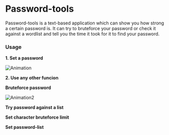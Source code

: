 # Password-tools
Password-tools is a text-based application which can show you how strong a certain password is. It can try to bruteforce your password or check it against a wordlist
and tell you the time it took for it to find your password.

### Usage

**1. Set a password**

![Animation](https://user-images.githubusercontent.com/83970045/151212772-9fa23fab-402c-42f7-a224-24e5ab80b89b.gif)

**2. Use any other funcion**

**Bruteforce password**

![Animation2](https://user-images.githubusercontent.com/83970045/151227275-c2dda7b1-7f2c-4e1c-bf8f-31c9c969709a.gif)


**Try password against a list**

**Set character bruteforce limit**

**Set password-list**

